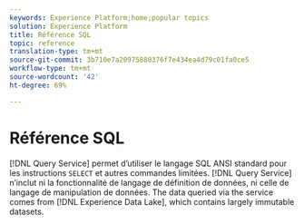 ```yaml
---
keywords: Experience Platform;home;popular topics
solution: Experience Platform
title: Référence SQL
topic: reference
translation-type: tm+mt
source-git-commit: 3b710e7a20975880376f7e434ea4d79c01fa0ce5
workflow-type: tm+mt
source-wordcount: '42'
ht-degree: 69%

---
```



# Référence SQL

[!DNL Query Service] permet d’utiliser le langage SQL ANSI standard pour les instructions `SELECT` et autres commandes limitées. [!DNL Query Service] n’inclut ni la fonctionnalité de langage de définition de données, ni celle de langage de manipulation de données. The data queried via the service comes from [!DNL Experience Data Lake], which contains largely immutable datasets.
